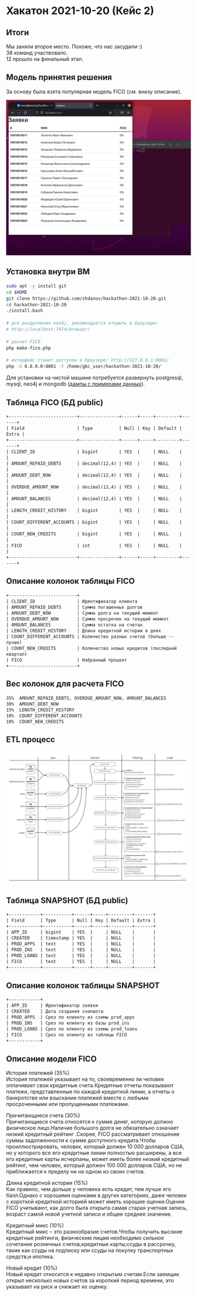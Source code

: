 # Хакатон 2021-10-20 (Кейс 2)

## Итоги

Мы заняли второе место. Похоже, что нас засудили :)  
38 команд участвовало.  
12 прошло на финальный этап.  

## Модель принятия решения

За основу была взята популярная модель FICO (см. внизу описание).

![](./demo.gif)

## Установка внутри ВМ

```bash
sudo apt -y install git
cd $HOME
git clone https://github.com/zhdanov/hackathon-2021-10-20.git
cd hackathon-2021-10-20
./install.bash

# для раздупления neo4j, рекомендуется открыть в браузере:
# http://localhost:7474/browser/

# расчет FICO
php make-fico.php

# интерфейс станет доступен в браузере: http://127.0.0.1:8001/
php -S 0.0.0.0:8001 -t /home/gbc_user/hackathon-2021-10-20/
```

Для установки на чистой машине потребуется развернуть postgresql, mysql, neo4j и mongodb ([дампы с примерами данных](./assests/glowbyte/dump)).

## Таблица FICO (БД public)
```
+--------------------------+---------------+------+-----+---------+-------+
| Field                    | Type          | Null | Key | Default | Extra |
+--------------------------+---------------+------+-----+---------+-------+
| CLIENT_ID                | bigint        | YES  |     | NULL    |       |
| AMOUNT_REPAID_DEBTS      | decimal(12,4) | YES  |     | NULL    |       |
| AMOUNT_DEBT_NOW          | decimal(12,4) | YES  |     | NULL    |       |
| OVERDUE_AMOUNT_NOW       | decimal(12,4) | YES  |     | NULL    |       |
| AMOUNT_BALANCES          | decimal(12,4) | YES  |     | NULL    |       |
| LENGTH_CREDIT_HISTORY    | bigint        | YES  |     | NULL    |       |
| COUNT_DIFFERENT_ACCOUNTS | bigint        | YES  |     | NULL    |       |
| COUNT_NEW_CREDITS        | bigint        | YES  |     | NULL    |       |
| FICO                     | int           | YES  |     | NULL    |       |
+--------------------------+---------------+------+-----+---------+-------+
```

## Описание колонок таблицы FICO

```
+--------------------------+
| CLIENT_ID                | Идентификатор клиента
| AMOUNT_REPAID_DEBTS      | Сумма погашенных долгов
| AMOUNT_DEBT_NOW          | Сумма долга на текущий момент
| OVERDUE_AMOUNT_NOW       | Сумма просрочек на текущий момент
| AMOUNT_BALANCES          | Сумма остатка на счетах
| LENGTH_CREDIT_HISTORY    | Длина кредитной истории в днях
| COUNT_DIFFERENT_ACCOUNTS | Количество разных счетов (больше -- лучше)
| COUNT_NEW_CREDITS        | Количество новых кредитов (последний квартал)
| FICO                     | Набранный процент
+--------------------------+
```

## Вес колонок для расчета FICO 

```
35%  AMOUNT_REPAID_DEBTS, OVERDUE_AMOUNT_NOW, AMOUNT_BALANCES
30%  AMOUNT_DEBT_NOW
15%  LENGTH_CREDIT_HISTORY
10%  COUNT_DIFFERENT_ACCOUNTS
10%  COUNT_NEW_CREDITS
```

## ETL процесс

![](./assests/ETL.jpg)

## Таблица SNAPSHOT (БД public)

```
+------------+-----------+------+-----+---------+-------+
| Field      | Type      | Null | Key | Default | Extra |
+------------+-----------+------+-----+---------+-------+
| APP_ID     | bigint    | YES  |     | NULL    |       |
| CREATED    | timestamp | YES  |     | NULL    |       |
| PROD_APPS  | text      | YES  |     | NULL    |       |
| PROD_INS   | text      | YES  |     | NULL    |       |
| PROD_LOANS | text      | YES  |     | NULL    |       |
| FICO       | text      | YES  |     | NULL    |       |
+------------+-----------+------+-----+---------+-------+
```

## Описание колонок таблицы SNAPSHOT

```
+------------+
| APP_ID     | Идентификатор заявки
| CREATED    | Дата создания снапшота
| PROD_APPS  | Срез по клиенту из схемы prod_apps
| PROD_INS   | Срез по клиенту из базы prod_ins
| PROD_LOANS | Срез по клиенту из схемы prod_loans
| FICO       | Срез по клиенту из таблицы FICO
+------------+
```

## Описание модели FICO 

История платежей (35%)  
История платежей указывает на то, своевременно ли человек оплачивает свои кредитные счета.Кредитные отчеты показывают платежи, представленные по каждой кредитной линии, а отчеты о банкротстве или взыскании платежей вместе с любыми просроченными или пропущенными платежами.

Причитающиеся счета (30%)  
Причитающиеся счета относятся к сумме денег, которую должно физическое лицо.Наличие большого долга не обязательно означает низкий кредитный рейтинг .Скорее, FICO рассматривает отношение суммы задолженности к сумме доступного кредита.Чтобы проиллюстрировать, человек, который должен 10 000 долларов США, но у которого все его кредитные линии полностью расширены, а все его кредитные карты исчерпаны, может иметь более низкий кредитный рейтинг, чем человек, который должен 100 000 долларов США, но не приближается к пределу ни на одном из своих счетов.

Длина кредитной истории (15%)  
Как правило, чем дольше у человека есть кредит, тем лучше его балл.Однако с хорошими оценками в других категориях, даже человек с короткой кредитной историей может иметь хорошие оценки.Оценки FICO учитывают, как долго была открыта самая старая учетная запись, возраст самой новой учетной записи и общее среднее значение.

Кредитный микс (10%)  
Кредитный микс – это разнообразие счетов.Чтобы получить высокие кредитные рейтинги, физическим лицам необходимо сильное сочетание розничных счетов;кредитные карты;ссуды в рассрочку, такие как ссуды на подписку или ссуды на покупку транспортных средств;и ипотека.

Новый кредит (10%)  
Новый кредит относится к недавно открытым счетам.Если заемщик открыл несколько новых счетов за короткий период времени, это указывает на риск и снижает их оценку.
